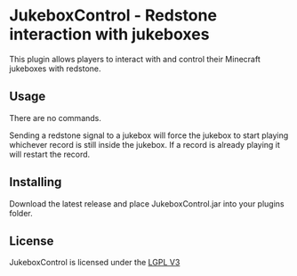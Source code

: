 JukeboxControl - Redstone interaction with jukeboxes
====================
This plugin allows players to interact with and control their Minecraft jukeboxes with redstone.

Usage
----------
There are no commands.

Sending a redstone signal to a jukebox will force the jukebox to start playing whichever record is still inside the jukebox.
If a record is already playing it will restart the record.

Installing
----------
Download the latest release and place JukeboxControl.jar into your plugins folder.

License
----------
JukeboxControl is licensed under the [LGPL V3](http://www.gnu.org/licenses/lgpl.html)
